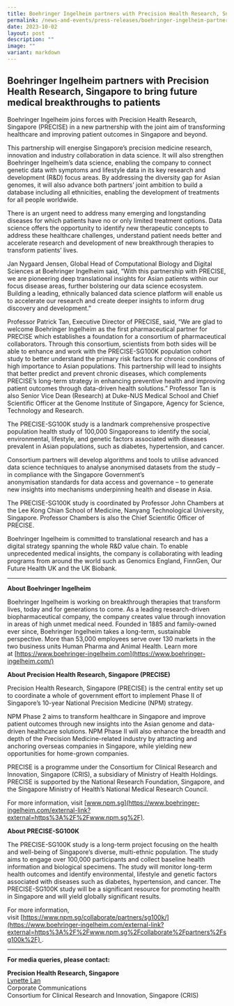 ```yaml
---
title: Boehringer Ingelheim partners with Precision Health Research, Sngapore
permalink: /news-and-events/press-releases/boehringer-ingelheim-partners-with-precision-health-research/
date: 2023-10-02
layout: post
description: ""
image: ""
variant: markdown
---
```

## Boehringer Ingelheim partners with Precision Health Research, Singapore to bring future medical breakthroughs to patients


Boehringer Ingelheim joins forces with Precision Health Research, Singapore (PRECISE) in a new partnership with the joint aim of transforming healthcare and improving patient outcomes in Singapore and beyond.

This partnership will energise Singapore’s precision medicine research, innovation and industry collaboration in data science. It will also strengthen Boehringer Ingelheim’s data science, enabling the company to connect genetic data with symptoms and lifestyle data in its key research and development (R&D) focus areas. By addressing the diversity gap for Asian genomes, it will also advance both partners’ joint ambition to build a database including all ethnicities, enabling the development of treatments for all people worldwide.

There is an urgent need to address many emerging and longstanding diseases for which patients have no or only limited treatment options. Data science offers the opportunity to identify new therapeutic concepts to address these healthcare challenges, understand patient needs better and accelerate research and development of new breakthrough therapies to transform patients’ lives.

Jan Nygaard Jensen, Global Head of Computational Biology and Digital Sciences at Boehringer Ingelheim said, “With this partnership with PRECISE, we are pioneering deep translational insights for Asian patients within our focus disease areas, further bolstering our data science ecosystem. Building a leading, ethnically balanced data science platform will enable us to accelerate our research and create deeper insights to inform drug discovery and development.”

Professor Patrick Tan, Executive Director of PRECISE, said, “We are glad to welcome Boehringer Ingelheim as the first pharmaceutical partner for PRECISE which establishes a foundation for a consortium of pharmaceutical collaborators. Through this consortium, scientists from both sides will be able to enhance and work with the PRECISE-SG100K population cohort study to better understand the primary risk factors for chronic conditions of high importance to Asian populations. This partnership will lead to insights that better predict and prevent chronic diseases, which complements PRECISE’s long-term strategy in enhancing preventive health and improving patient outcomes through data-driven health solutions.” Professor Tan is also Senior Vice Dean (Research) at Duke-NUS Medical School and Chief Scientific Officer at the Genome Institute of Singapore, Agency for Science, Technology and Research.

The PRECISE-SG100K study is a landmark comprehensive prospective population health study of 100,000 Singaporeans to identify the social, environmental, lifestyle, and genetic factors associated with diseases prevalent in Asian populations, such as diabetes, hypertension, and cancer.

Consortium partners will develop algorithms and tools to utilise advanced data science techniques to analyse anonymised datasets from the study – in compliance with the Singapore Government’s anonymisation standards for data access and governance – to generate new insights into mechanisms underpinning health and disease in Asia.

The PRECISE-SG100K study is coordinated by Professor John Chambers at the Lee Kong Chian School of Medicine, Nanyang Technological University, Singapore. Professor Chambers is also the Chief Scientific Officer of PRECISE.

Boehringer Ingelheim is committed to translational research and has a digital strategy spanning the whole R&D value chain. To enable unprecedented medical insights, the company is collaborating with leading programs from around the world such as Genomics England, FinnGen, Our Future Health UK and the UK Biobank.

* * *

**About Boehringer Ingelheim** 

Boehringer Ingelheim is working on breakthrough therapies that transform lives, today and for generations to come. As a leading research-driven biopharmaceutical company, the company creates value through innovation in areas of high unmet medical need. Founded in 1885 and family-owned ever since, Boehringer Ingelheim takes a long-term, sustainable perspective. More than 53,000 employees serve over 130 markets in the two business units Human Pharma and Animal Health. Learn more at [https://www.boehringer-ingelheim.com](https://www.boehringer-ingelheim.com/)

**About Precision Health Research, Singapore (PRECISE)** 

Precision Health Research, Singapore (PRECISE) is the central entity set up to coordinate a whole of government effort to implement Phase II of Singapore’s 10-year National Precision Medicine (NPM) strategy.

NPM Phase 2 aims to transform healthcare in Singapore and improve patient outcomes through new insights into the Asian genome and data-driven healthcare solutions. NPM Phase II will also enhance the breadth and depth of the Precision Medicine-related industry by attracting and anchoring overseas companies in Singapore, while yielding new opportunities for home-grown companies.

PRECISE is a programme under the Consortium for Clinical Research and Innovation, Singapore (CRIS), a subsidiary of Ministry of Health Holdings. PRECISE is supported by the National Research Foundation, Singapore, and the Singapore Ministry of Health’s National Medical Research Council.

For more information, visit [www.npm.sg](https://www.boehringer-ingelheim.com/external-link?external=https%3A%2F%2Fwww.npm.sg%2F).

**About PRECISE-SG100K**  

The PRECISE-SG100K study is a long-term project focusing on the health and well-being of Singapore’s diverse, multi-ethnic population. The study aims to engage over 100,000 participants and collect baseline health information and biological specimens. The study will monitor long-term health outcomes and identify environmental, lifestyle and genetic factors associated with diseases such as diabetes, hypertension, and cancer. The PRECISE-SG100K study will be a significant resource for promoting health in Singapore and will yield globally significant results.

For more information, visit [https://www.npm.sg/collaborate/partners/sg100k/](https://www.boehringer-ingelheim.com/external-link?external=https%3A%2F%2Fwww.npm.sg%2Fcollaborate%2Fpartners%2Fsg100k%2F) .

* * *

**For media queries, please contact:**

**Precision Health Research, Singapore**  
[Lynette Lan](mailto:lynette.lan@cris.sg)  
Corporate Communications  
Consortium for Clinical Research and Innovation, Singapore (CRIS)